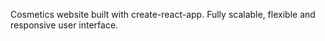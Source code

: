 Cosmetics website built with create-react-app. Fully scalable, flexible and responsive user interface.
